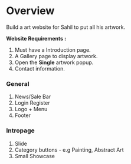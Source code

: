 # Overview

Build a art website for Sahil to put all his artwork.

**Website Requirements :**
1. Must have a Introduction page.
1. A Gallery page to display artwork.
1. Open the **Single** artwork popup.
1. Contact information.

### General

1. News/Sale Bar
1. Login Register
1. Logo + Menu
1. Footer


### Intropage

1. Slide
1. Category buttons - e.g Painting, Abstract Art
1. Small Showcase

